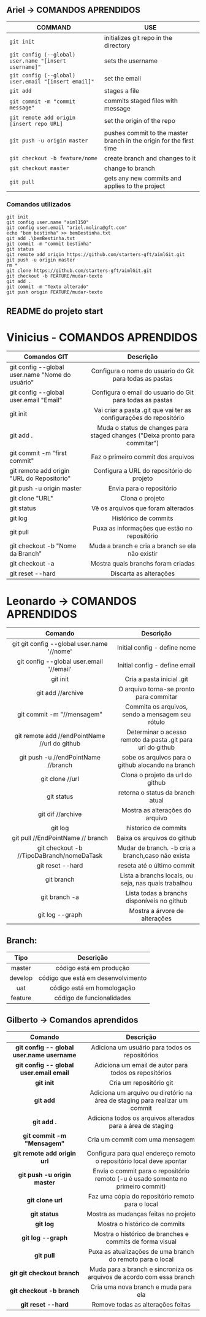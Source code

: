 
## Ariel -> COMANDOS APRENDIDOS



|       COMMAND         |USE                                                   |
|----------------|-------------------------------
|`git init`|initializes git repo in the directory
|`git config (--global) user.name "[insert username]"  `     |sets the username   
|`git config (--global) user.email "[insert email]"`|set the email
|`git add` 	|stages a file
|`git commit -m "commit message"`|commits staged files with message
|`git remote add origin [insert repo URL] `|set the origin of the repo
| `git push -u origin master`|pushes commit to the master branch in the origin for the first time
|`git checkout -b feature/nome`|create branch and changes to it
|`git checkout master`|change to branch
| `git pull`| gets any new commits and applies to the project


### Comandos utilizados

    git init
    git config user.name "aiml150"
    git config user.email "ariel.molina@gft.com"
    echo "bem bestinha" >> bemBestinha.txt
    git add .\bemBestinha.txt
    git commit -m "commit bestinha"
    git status
    git remote add origin https://github.com/starters-gft/aimlGit.git
    git push -u origin master
    rm *
    git clone https://github.com/starters-gft/aimlGit.git
    git checkout -b FEATURE/mudar-texto
    git add .
    git commit -m "Texto alterado"
    git push origin FEATURE/mudar-texto

## README do projeto start

# Vinicius - COMANDOS APRENDIDOS

| Comandos GIT                                              | Descrição                                                                   |
| --------------------------------------------------------- |:--------------------------------------------------------------------------: | 
| git config --global user.name "Nome do usuário"           | Configura o nome do usuario do Git para todas as pastas                     | 
| git config --global user.email "Email"                    | Configura o email do usuario do Git para todas as pastas                    | 
| git init                                                  | Vai criar a pasta .git que vai ter as configurações do repositório          | 
| git add .                                                 | Muda o status de changes para staged changes ("Deixa pronto para commitar") | 
| git commit -m "first commit"                              | Faz o primeiro commit dos arquivos                                          | 
| git remote add origin "URL do Repositorio"                | Configura a URL do repositório do projeto                                   | 
| git push -u origin master                                 | Envia para o repositório                                                    | 
| git clone "URL"                                           | Clona o projeto                                                             |
| git status                                                | Vê os arquivos que foram alterados                                          | 
| git log                                                   | Histórico de commits                                                        | 
| git pull                                                  | Puxa as informações que estão no repositório                                | 
| git checkout -b "Nome da Branch"                          | Muda a branch e cria a branch se ela não existir                            | 
| git checkout -a                                           | Mostra quais branchs foram criadas                                          | 
| git reset --hard                                          | Discarta as alterações                                                      |

# Leonardo -> COMANDOS APRENDIDOS

| Comando | Descrição |
|:----:| :----: |
| git git config --global user.name '//nome' | Initial config - define nome |
| git config --global user.email '//email' | Initial config - define email |
| git init | Cria a pasta inicial .git |
| git add //archive |  O arquivo torna-se pronto para commitar |
| git commit -m "//mensagem" | Commita os arquivos, sendo a mensagem seu rótulo |
| git remote add //endPointName //url do github | Determinar o acesso remoto da pasta .git para url do github |
| git push -u //endPointName //branch | sobe os arquivos para o github alocando na branch |
| git clone //url | Clona o projeto da url do github |
| git status | retorna o status da branch atual |
| git dif //archive | Mostra as alterações do arquivo |
| git log | historico de commits |
| git pull //EndPointName // branch | Baixa os arquivos do github |
| git checkout -b //TipoDaBranch/nomeDaTask | Mudar de branch. -b cria a branch,caso não exista |
| git reset --hard | reseta até o último commit |
| git branch | Lista a branchs locais, ou seja, nas quais trabalhou |
| git branch -a | Lista todas a branchs disponíveis no github |
| git log --graph | Mostra a árvore de alterações |

## Branch:

| Tipo | Descrição |
| :---: | :---: |
| master  | código está em produção |
| develop | código que está em desenvolvimento |
| uat | código está em homologação |
| feature | código de funcionalidades |

## Gilberto -> Comandos aprendidos

| Comando | Descrição |
| :-----: | :-------: |
|**git config -- global user.name username**|Adiciona um usuário para todos os repositórios|
|**git config -- global user.email email**|Adiciona um email de autor para todos os repositórios|
|**git init**|Cria um repositório git|
|**git add**|Adiciona um arquivo ou diretório na área de staging para realizar um commit|
|**git add .**|Adiciona todos os arquivos alterados para a área de staging|
|**git commit -m "Mensagem"**|Cria um commit com uma mensagem|
|**git remote add origin url**|Configura para qual endereço remoto o repositório local deve apontar|
|**git push -u origin master**|Envia o commit para o repositório remoto (-u é usado somente no primeiro commit)|
|**git clone url**|Faz uma cópia do repositório remoto para o local|
|**git status**|Mostra as mudanças feitas no projeto|
|**git log**|Mostra o histórico de commits|
|**git log --graph**|Mostra o histórico de branches e commits de forma visual|
|**git pull**|Puxa as atualizações de uma branch do remoto para o local|
|**git git checkout branch**|Muda para a branch e sincroniza os arquivos de acordo com essa branch|
|**git checkout -b branch**|Cria uma nova branch e muda para ela|
|**git reset --hard**|Remove todas as alterações feitas|
